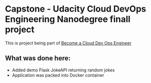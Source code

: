 # Capstone - Udacity Cloud DevOps Engineering Nanodegree finall project

This is project being part of [Become a Cloud Dev Ops Engineer](https://www.udacity.com/course/cloud-dev-ops-nanodegree--nd9991)

## What was done here: 

- Added demo Flask JokeAPI returning random jokes
- Application was packed into Docker container
